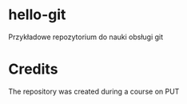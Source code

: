 # hello-git
Przykładowe repozytorium do nauki obsługi git
# Credits
The repository was created during a course on PUT
